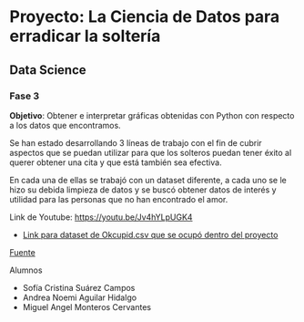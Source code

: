 # Proyecto: La Ciencia de Datos para erradicar la soltería
## Data Science
### Fase 3

**Objetivo**: Obtener e interpretar gráficas obtenidas con Python con respecto a los datos que encontramos.

Se han estado desarrollando 3 líneas de trabajo con el fin de cubrir aspectos que se puedan utilizar para que los solteros puedan tener éxito al querer obtener una cita y que está también sea efectiva.

En cada una de ellas se trabajó con un dataset diferente, a cada uno se le hizo su debida limpieza de datos y se buscó obtener datos de interés y utilidad para las personas que no han encontrado el amor.


Link de Youtube: https://youtu.be/Jv4hYLpUGK4

- [Link para dataset de Okcupid.csv que se ocupó dentro del proyecto](https://drive.google.com/file/d/1G0SG1c-awt6w8ypbgSzaxzl-3RB9db8e/view?usp=sharing)

[Fuente](https://www.kaggle.com/andrewmvd/okcupid-profiles?select=okcupid_profiles.csv)

Alumnos 
* Sofía Cristina Suárez Campos
* Andrea Noemi Aguilar Hidalgo
* Miguel Angel Monteros Cervantes
